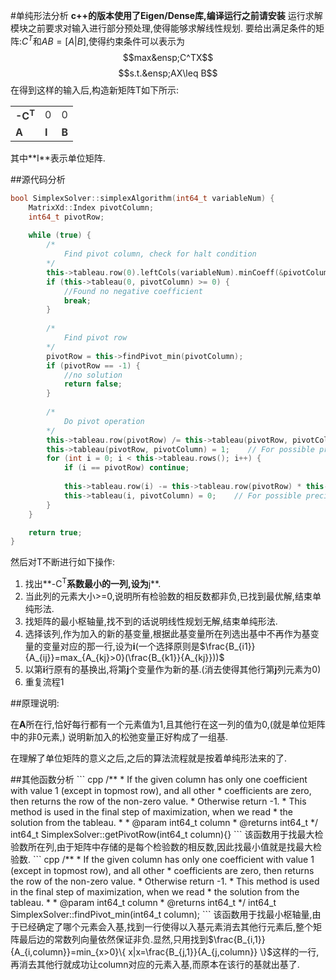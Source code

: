 #单纯形法分析
**c++的版本使用了Eigen/Dense库,编译运行之前请安装**
运行求解模块之前要求对输入进行部分预处理,使得能够求解线性规划.
要给出满足条件的矩阵:$C^T$和$AB=[A|B]$,使得约束条件可以表示为
$$max&ensp;C^TX$$
$$s.t.&ensp;AX\leq B$$
在得到这样的输入后,构造新矩阵T如下所示:
<table>
    <tr>
	    <td><font color="#333333"><b>-C<sup>T</sup></b></font></td>
        <td><font color="#333333">0</font></td>
        <td><font color="#333333">0</font></td></tr>
    <tr><td><font color="#333333"><b>A</b></font></td>
        <td><font color="#333333"><b>I</b></font></td>
        <td><font color="#333333"><b>B</b></font></td
    </tr>
  </table>
  其中**I**表示单位矩阵.
  
##源代码分析
``` cpp
bool SimplexSolver::simplexAlgorithm(int64_t variableNum) {
    MatrixXd::Index pivotColumn;
    int64_t pivotRow;
    
    while (true) {
        /*
            Find pivot column, check for halt condition
        */
        this->tableau.row(0).leftCols(variableNum).minCoeff(&pivotColumn);
        if (this->tableau(0, pivotColumn) >= 0) {
            //Found no negative coefficient
            break;
        }
        
        /*
            Find pivot row
        */
        pivotRow = this->findPivot_min(pivotColumn);
        if (pivotRow == -1) {
            //no solution
            return false;
        }
        
        /*
            Do pivot operation
        */
        this->tableau.row(pivotRow) /= this->tableau(pivotRow, pivotColumn);
        this->tableau(pivotRow, pivotColumn) = 1;    // For possible precision issues
        for (int i = 0; i < this->tableau.rows(); i++) {
            if (i == pivotRow) continue;
            
            this->tableau.row(i) -= this->tableau.row(pivotRow) * this->tableau(i, pivotColumn);
            this->tableau(i, pivotColumn) = 0;    // For possible precision issues
        }
    }

    return true;
}
```
然后对T不断进行如下操作:
  1. 找出**-C<sup>T</sup>**系数最小的一列,设为**j**.
  2. 当此列的元素大小>=0,说明所有检验数的相反数都非负,已找到最优解,结束单纯形法.
  3. 找矩阵的最小枢轴量,找不到的话说明线性规划无解,结束单纯形法.
  4. 选择该列,作为加入的新的基变量,根据此基变量所在列选出基中不再作为基变量的变量对应的那一行,设为**i**(一个选择原则是$\frac{B_{i1}}{A_{ij}}=max_{A_{kj}>0}(\frac{B_{k1}}{A_{kj}}))$
  5. 以第**i**行原有的基换出,将第**j**个变量作为新的基.(消去使得其他行第**j**列元素为0)
  6. 重复流程1


##原理说明:
<p>
在<b>A</b>所在行,恰好每行都有一个元素值为1,且其他行在这一列的值为0,(就是单位矩阵中的非0元素,) 说明新加入的松弛变量正好构成了一组基.
</p>
<p>
在理解了单位矩阵的意义之后,之后的算法流程就是按着单纯形法来的了.
</p>
##其他函数分析
``` cpp
/**
 * If the given column has only one coefficient with value 1 (except in topmost row), and all other
 * coefficients are zero, then returns the row of the non-zero value.
 * Otherwise return -1.
 * This method is used in the final step of maximization, when we read
 * the solution from the tableau.
 * 
 * @param int64_t column
 * @returns int64_t
 */
int64_t SimplexSolver::getPivotRow(int64_t column){}
```
该函数用于找最大检验数所在列,由于矩阵中存储的是每个检验数的相反数,因此找最小值就是找最大检验数.
``` cpp
/**
 * If the given column has only one coefficient with value 1 (except in topmost row), and all other
 * coefficients are zero, then returns the row of the non-zero value.
 * Otherwise return -1.
 * This method is used in the final step of maximization, when we read
 * the solution from the tableau.
 * 
 * @param int64_t column
 * @returns int64_t
 */
int64_t SimplexSolver::findPivot_min(int64_t column);
```
该函数用于找最小枢轴量,由于已经确定了哪个元素会入基,找到一行使得以入基元素消去其他行元素后,整个矩阵最后边的常数列向量依然保证非负.显然,只用找到$\frac{B_{i,1}}{A_{i,column}}=min_{x>0}\{ x|x=\frac{B_{j,1}}{A_{j,column}} \}$这样的一行,再消去其他行就成功让column对应的元素入基,而原本在该行的基就出基了.